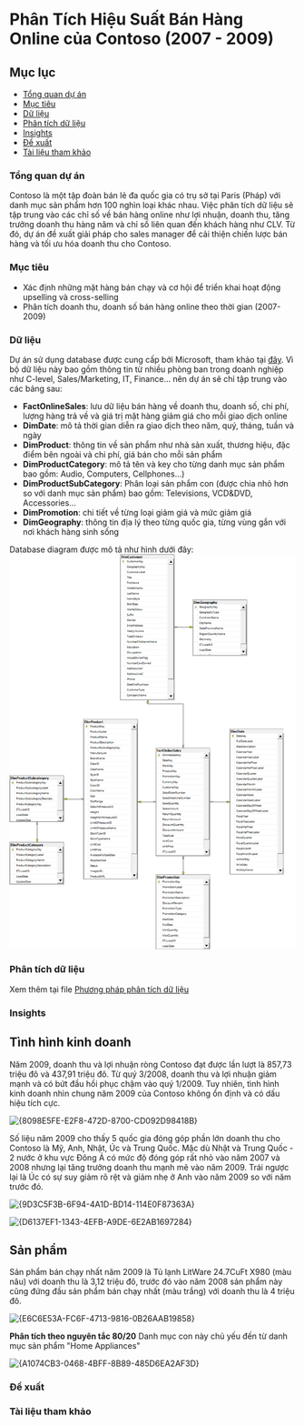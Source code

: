 # Phân Tích Hiệu Suất Bán Hàng Online của Contoso (2007 - 2009)

## Mục lục

- [Tổng quan dự án](#tổng-quan-dự-án)
- [Mục tiêu](#mục-tiêu)
- [Dữ liệu](#dữ-liệu)
- [Phân tích dữ liệu](#phân-tích-dữ-liệu)
- [Insights](#insights)
- [Đề xuất](#đề-xuất)
- [Tài liệu tham khảo](#tài-liệu-tham-khảo)

### Tổng quan dự án

Contoso là một tập đoàn bán lẻ đa quốc gia có trụ sở tại Paris (Pháp) với danh mục sản phẩm hơn 100 nghìn loại khác nhau. Việc phân tích dữ liệu sẽ tập trung vào các chỉ số về bán hàng online như lợi nhuận, doanh thu, tăng trưởng doanh thu hàng năm và chỉ số liên quan đến khách hàng như CLV. Từ đó, dự án đề xuất giải pháp cho sales manager để cải thiện chiến lược bán hàng và tối ưu hóa doanh thu cho Contoso.

### Mục tiêu

- Xác định những mặt hàng bán chạy và cơ hội để triển khai hoạt động upselling và cross-selling
- Phân tích doanh thu, doanh số bán hàng online theo thời gian (2007-2009)

### Dữ liệu

Dự án sử dụng database được cung cấp bởi Microsoft, tham khảo tại [đây](https://www.microsoft.com/en-us/download/details.aspx?id=18279). Vì bộ dữ liệu này bao gồm thông tin từ nhiều phòng ban trong doanh nghiệp như C-level, Sales/Marketing, IT, Finance... nên dự án sẽ chỉ tập trung vào các bảng sau:

- **FactOnlineSales**: lưu dữ liệu bán hàng về doanh thu, doanh số, chi phí, lượng hàng trả về và giá trị mặt hàng giảm giá cho mỗi giao dịch online
- **DimDate**: mô tả thời gian diễn ra giao dịch theo năm, quý, tháng, tuần và ngày
- **DimProduct**: thông tin về sản phẩm như nhà sản xuất, thương hiệu, đặc điểm bên ngoài và chi phí, giá bán cho mỗi sản phẩm
- **DimProductCategory**: mô tả tên và key cho từng danh mục sản phẩm bao gồm: Audio, Computers, Cellphones...)
- **DimProductSubCategory**: Phân loại sản phẩm con (được chia nhỏ hơn so với danh mục sản phẩm) bao gồm: Televisions, VCD&DVD, Accessories...
- **DimPromotion**: chi tiết về từng loại giảm giá và mức giảm giá
- **DimGeography**: thông tin địa lý theo từng quốc gia, từng vùng gắn với nơi khách hàng sinh sống

Database diagram được mô tả như hình dưới đây:
![](https://github.com/Toridotoji/Project-1/blob/main/database%20diagram.png?raw=true)

### Phân tích dữ liệu
Xem thêm tại file [Phương pháp phân tích dữ liệu](https://github.com/Toridotoji/Project-1/blob/bb46d5e1fc9250ce68c0dcb509ce43bd0805d4a6/ph%C6%B0%C6%A1ng%20ph%C3%A1p%20ph%C3%A2n%20t%C3%ADch%20d%E1%BB%AF%20li%E1%BB%87u.md)

### Insights

## Tình hình kinh doanh
Năm 2009, doanh thu và lợi nhuận ròng Contoso đạt được lần lượt là 857,73 triệu đô và 437,91 triệu đô. Từ quý 3/2008, doanh thu và lợi nhuận giảm mạnh và có bứt đầu hồi phục chậm vào quý 1/2009. Tuy nhiên, tình hình kinh doanh nhìn chung năm 2009 của Contoso không ổn định và có dấu hiệu tích cực. 

![{8098E5FE-E2F8-472D-8700-CD092D98418B}](https://github.com/user-attachments/assets/1dc7d28d-0c14-4766-9afd-63d21da5dfdb)

Số liệu năm 2009 cho thấy 5 quốc gia đóng góp phần lớn doanh thu cho Contoso là Mỹ, Anh, Nhật, Úc và Trung Quốc. Mặc dù Nhật và Trung Quốc - 2 nước ở khu vực Đông Á có mức độ đóng góp rất nhỏ vào năm 2007 và 2008 nhưng lại tăng trưởng doanh thu mạnh mẽ vào năm 2009. Trái ngược lại là Úc có sự suy giảm rõ rệt và giảm nhẹ ở Anh vào năm 2009 so với năm trước đó.

![{9D3C5F3B-6F94-4A1D-BD14-114E0F87363A}](https://github.com/user-attachments/assets/2a857f71-399e-4c0d-be4e-4495ffed1351)

![{D6137EF1-1343-4EFB-A9DE-6E2AB1697284}](https://github.com/user-attachments/assets/72187217-5ac3-43f7-93e0-8de301082a6d)


## Sản phẩm

Sản phẩm bán chạy nhất năm 2009 là Tủ lạnh LitWare 24.7CuFt X980 (màu nâu) với doanh thu là 3,12 triệu đô, trước đó vào năm 2008 sản phẩm này cũng đứng đầu sản phẩm bán chạy nhất (màu trắng) với doanh thu là 4 triệu đô.

![{E6C6E53A-FC6F-4713-9816-0B26AAB19858}](https://github.com/user-attachments/assets/677fe477-1d6a-48ba-87ae-5894e3452cb1)

**Phân tích theo nguyên tắc 80/20**
Danh mục con này chủ yếu đến từ danh mục sản phẩm "Home Appliances"

![{A1074CB3-0468-4BFF-8B89-485D6EA2AF3D}](https://github.com/user-attachments/assets/83ba22d2-8ee8-483d-9d62-0ff3f42c7122)


### Đề xuất

### Tài liệu tham khảo
